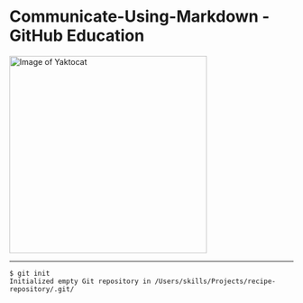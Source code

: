 # Communicate-Using-Markdown - GitHub Education

<!-- ![Image of Yaktocat](https://octodex.github.com/images/yaktocat.png) -->
<div align="left">
  <img src="https://octodex.github.com/images/yaktocat.png" alt="Image of Yaktocat" width="350" height="350" />
</div>

---

```
$ git init
Initialized empty Git repository in /Users/skills/Projects/recipe-repository/.git/
```
